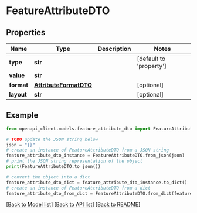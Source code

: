 # FeatureAttributeDTO


## Properties

Name | Type | Description | Notes
------------ | ------------- | ------------- | -------------
**type** | **str** |  | [default to 'property']
**value** | **str** |  | 
**format** | [**AttributeFormatDTO**](AttributeFormatDTO.md) |  | [optional] 
**layout** | **str** |  | [optional] 

## Example

```python
from openapi_client.models.feature_attribute_dto import FeatureAttributeDTO

# TODO update the JSON string below
json = "{}"
# create an instance of FeatureAttributeDTO from a JSON string
feature_attribute_dto_instance = FeatureAttributeDTO.from_json(json)
# print the JSON string representation of the object
print(FeatureAttributeDTO.to_json())

# convert the object into a dict
feature_attribute_dto_dict = feature_attribute_dto_instance.to_dict()
# create an instance of FeatureAttributeDTO from a dict
feature_attribute_dto_from_dict = FeatureAttributeDTO.from_dict(feature_attribute_dto_dict)
```
[[Back to Model list]](../README.md#documentation-for-models) [[Back to API list]](../README.md#documentation-for-api-endpoints) [[Back to README]](../README.md)


